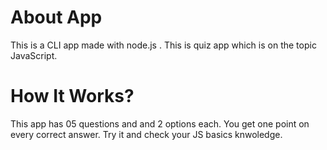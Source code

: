 # About App
This is a CLI app made with node.js . This is quiz app which is on the topic JavaScript.
# How It Works?
This app has 05 questions and and 2 options each. You get one point on every correct answer. Try it and check your JS basics knwoledge.
